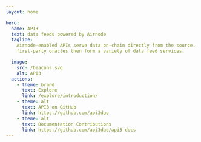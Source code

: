 ```yaml
---
layout: home

hero:
  name: API3
  text: data feeds powered by Airnode
  tagline:
    Airnode-enabled APIs serve data on-chain directly from the source. These
    first-party oracles then form a variety of data feed services.

  image:
    src: /beacons.svg
    alt: API3
  actions:
    - theme: brand
      text: Explore
      link: /explore/introduction/
    - theme: alt
      text: API3 on GitHub
      link: https://github.com/api3dao
    - theme: alt
      text: Documentation Contributions
      link: https://github.com/api3dao/api3-docs
---
```


<!--
dAPIs are continuously updated streams of off-chain data, such as the latest
    cryptocurrency, stock and commodity prices. They can power various
    decentralized applications such as DeFi lending, synthetic assets, stable
    coins, derivatives, NFTs and more. Airnode is a  serverless first-party
    oracle node implemented with a "set and forget" philosophy.
  -->

<!-- OUTER BOX for Getting Started -->
<!--div style="padding:0px 50px 00px 50px;max-width:1260px;margin:auto;">

  <div style="font-size:xx-large;text-align:center;font-weight:500;margin-bottom:15px;">Getting Started</div>
  <hr style="margin-bottom:22px;border-bottom:solid 1px gray;"/>


  <div class="api3-land-title">dAPIs</div>
  <div class="api3-land-title-desc">Continuously updated streams of off-chain data, such as the latest cryptocurrency, stock and commodity prices.
  </div>
  <div class="api3-css-nav-box-flex-row">
    <NavBox type='EXPLORE' id="_what-are-dapis"/>
    <NavBox type='GUIDE' id="_dapi-just-the-code"/>
    <NavBox type='GUIDE' id="_call-dapi-proxy"/>
    <NavBox type='GUIDE' id="_call-dapi-server"/>
  </div>

  <div class="api3-land-title">byog</div>
  <div class="api3-land-title-desc">Community single sourced dAPIs suitable for development and prototyping.</div>
  <div class="api3-css-nav-box-flex-row">
    <NavBox type='EXPLORE' id="_what-is-byog"/>
  </div>


  <div class="api3-land-title">Airnode</div>
  <div class="api3-land-title-desc">Airnode is a  serverless first-party oracle node implemented with a "set and forget" philosophy.</div>
  <div class="api3-css-nav-box-flex-row">
    <NavBox type='REFERENCE' id="_airnode-configure-json"/>
  </div>

</div-->

<style>
.api3-land-title{
  font-size:xx-large;
}
.api3-land-title-desc{
  margin-top:15px;
  margin-bottom:10px;
  font-size:x-large;
  color:gray
}
</style>
